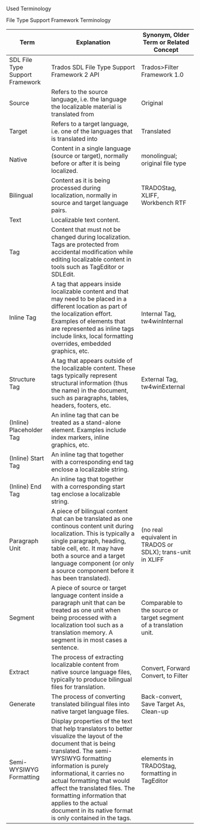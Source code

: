 Used Terminology

File Type Support Framework Terminology

| Term        | Explanation | Synonym, Older Term or Related Concept|
| ----------- | ----------- |---------------------------------------|
|SDL File Type Support Framework     |  Trados SDL File Type Support Framework 2 API      | Trados>Filter Framework 1.0
| Source  | Refers to the source language, i.e. the language the localizable material is translated from      | 	Original|
| Target  | Refers to a target language, i.e. one of the languages that is translated into      | 	Translated|
| Native  | 	Content in a single language (source or target), normally before or after it is being localized.     | 	monolingual; original file type|
| Bilingual  | 	Content as it is being processed during localization, normally in source and target language pairs.    | 	TRADOStag, XLIFF, Workbench RTF|
| Text  | 	Localizable text content.    | 	|
| Tag  |Content that must not be changed during localization. Tags are protected from accidental modification while editing localizable content in tools such as TagEditor or SDLEdit.      | 	|
| Inline Tag	  |	A tag that appears inside localizable content and that may need to be placed in a different location as part of the localization effort. Examples of elements that are represented as inline tags include links, local formatting overrides, embedded graphics, etc.| 	Internal Tag, tw4winInternal|
| Structure Tag  | A tag that appears outside of the localizable content. These tags typically represent structural information (thus the name) in the document, such as paragraphs, tables, headers, footers, etc.| 	External Tag, tw4winExternal|
| (Inline) Placeholder Tag  | An inline tag that can be treated as a stand-alone element. Examples include index markers, inline graphics, etc.    | 	|
| (Inline) Start Tag  | An inline tag that together with a corresponding end tag enclose a localizable string. | 	|
| (Inline) End Tag  | An inline tag that together with a corresponding start tag enclose a localizable string.   | 	|
| Paragraph Unit  | A piece of bilingual content that can be translated as one continous content unit during localization. This is typically a single paragraph, heading, table cell, etc. It may have both a source and a target language component (or only a source component before it has been translated).  | 	(no real equivalent in TRADOS or SDLX); trans-unit in XLIFF|
| Segment  | A piece of source or target language content inside a paragraph unit that can be treated as one unit when being processed with a localization tool such as a translation memory. A segment is in most cases a sentence.  | 	Comparable to the source or target segment of a translation unit.|
| Extract  | The process of extracting localizable content from native source language files, typically to produce bilingual files for translation.      | 		Convert, Forward Convert, to Filter|
| Generate  | The process of converting translated bilingual files into native target language files.      | 	Back-convert, Save Target As, Clean-up|
| Semi-WYSIWYG Formatting  | Display properties of the text that help translators to better visualize the layout of the document that is being translated. The semi-WYSIWYG formatting information is purely informational, it carries no actual formatting that would affect the translated files. The formatting information that applies to the actual document in its native format is only contained in the tags.    | 	<df> elements in TRADOStag, formatting in TagEditor|
